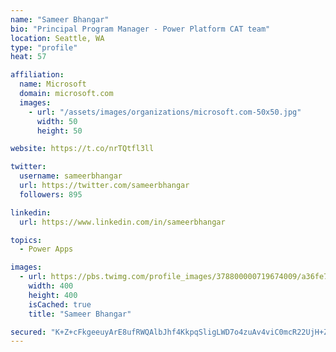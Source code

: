 ```yaml
---
name: "Sameer Bhangar"
bio: "Principal Program Manager - Power Platform CAT team"
location: Seattle, WA
type: "profile"
heat: 57

affiliation:
  name: Microsoft
  domain: microsoft.com
  images:
    - url: "/assets/images/organizations/microsoft.com-50x50.jpg"
      width: 50
      height: 50

website: https://t.co/nrTQtfl3ll

twitter:
  username: sameerbhangar
  url: https://twitter.com/sameerbhangar
  followers: 895

linkedin:
  url: https://www.linkedin.com/in/sameerbhangar

topics:
  - Power Apps

images:
  - url: https://pbs.twimg.com/profile_images/378800000719674009/a36fe7ddfab1778b76e5793772e43798_400x400.jpeg
    width: 400
    height: 400
    isCached: true
    title: "Sameer Bhangar"

secured: "K+Z+cFkgeeuyArE8ufRWQAlbJhf4KkpqSligLWD7o4zuAv4viC0mcR22UjH+ZaJs4EmPGSiI2rXhIVYoTs2zgnYmYd2zdUPE7XWLLdtsBeLMqe2qbm5QbkZunUa5SjnSHMkdzn8g5f1D4ZteFUt8/muNk9O6A6pDcJepZNIq3sm6WmTnYccb86/1BsATRuzBfawMJ+kW0Qk5hwMBqhiQFwQKX4L8t6BY6ZVP0TUoqhEOdApmDhx5IdnFt308dvcgw4bb7GdChuMzDKH9IXW355Az73lMmGQGUQbvG8DpdBQzfBbOCfb4Y3jlMDz4s/1Etrlg3GRQ7YKlghaeFv7nNMxVR0Hh1tAD0J8GFI7FzyYB/lOurtZ2Uak7X/B2OAoupGlVsLLJVdK+kfJXZ01giA==;RStygt6spfKgWGv/pVWFrw=="
---
```


